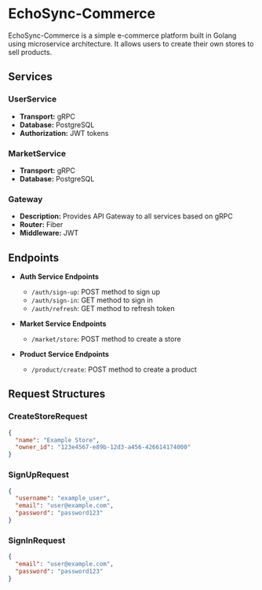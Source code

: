 # EchoSync-Commerce

EchoSync-Commerce is a simple e-commerce platform built in Golang using microservice architecture. It allows users to create their own stores to sell products.

## Services

### UserService

- **Transport:** gRPC
- **Database:** PostgreSQL
- **Authorization:** JWT tokens

### MarketService

- **Transport:** gRPC
- **Database:** PostgreSQL

### Gateway

- **Description:** Provides API Gateway to all services based on gRPC
- **Router:** Fiber
- **Middleware:** JWT

## Endpoints

- **Auth Service Endpoints**
  - `/auth/sign-up`: POST method to sign up
  - `/auth/sign-in`: GET method to sign in
  - `/auth/refresh`: GET method to refresh token

- **Market Service Endpoints**
  - `/market/store`: POST method to create a store

- **Product Service Endpoints**
  - `/product/create`: POST method to create a product


## Request Structures

### CreateStoreRequest

```json
{
  "name": "Example Store",
  "owner_id": "123e4567-e89b-12d3-a456-426614174000"
}
```

### SignUpRequest

```json
{
  "username": "example_user",
  "email": "user@example.com",
  "password": "password123"
}
```

### SignInRequest
```json
{
  "email": "user@example.com",
  "password": "password123"
}
```



